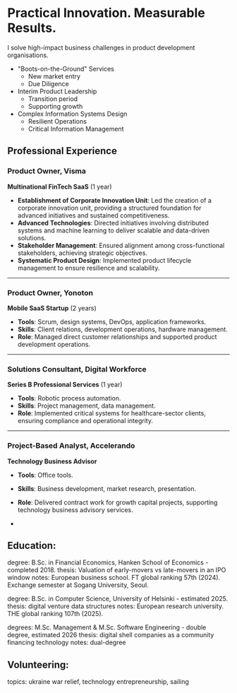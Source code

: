 # Practical Innovation. Measurable Results. 

I solve high-impact business challenges in product development organisations.

- "Boots-on-the-Ground" Services
  - New market entry
  - Due Diligence
- Interim Product Leadership
  - Transition period
  - Supporting growth
- Complex Information Systems Design
  - Resilient Operations
  - Critical Information Management

## Professional Experience

### Product Owner, Visma  
**Multinational FinTech SaaS**  (1 year)
- **Establishment of Corporate Innovation Unit**: Led the creation of a corporate innovation unit, providing a structured foundation for advanced initiatives and sustained competitiveness.  
- **Advanced Technologies**: Directed initiatives involving distributed systems and machine learning to deliver scalable and data-driven solutions.  
- **Stakeholder Management**: Ensured alignment among cross-functional stakeholders, achieving strategic objectives.  
- **Systematic Product Design**: Implemented product lifecycle management to ensure resilience and scalability.

---

### Product Owner, Yonoton  
**Mobile SaaS Startup** (2 years)  
- **Tools**: Scrum, design systems, DevOps, application frameworks.  
- **Skills**: Client relations, development operations, hardware management.  
- **Role**: Managed direct customer relationships and supported product development operations.

---

### Solutions Consultant, Digital Workforce  
**Series B Professional Services** (1 year)  
- **Tools**: Robotic process automation.  
- **Skills**: Project management, data management.  
- **Role**: Implemented critical systems for healthcare-sector clients, ensuring compliance and operational integrity.

---

### Project-Based Analyst, Accelerando  
**Technology Business Advisor**  
- **Tools**: Office tools.  
- **Skills**: Business development, market research, presentation.  
- **Role**: Delivered contract work for growth capital projects, supporting technology business advisory services.

-



## Education:

degree:   B.Sc. in Financial Economics, Hanken School of Economics - completed 2018.
thesis:   Valuation of early-movers vs late-movers in an IPO window
notes:    European business school. FT global ranking 57th (2024). Exchange semester at Sogang University, Seoul.

degree:   B.Sc. in Computer Science, University of Helsinki - estimated 2025.
thesis:   digital venture data structures
notes:    European research university. THE global ranking 107th (2025).

degrees:  M.Sc. Management & M.Sc. Software Engineering - double degree, estimated 2026
thesis:   digital shell companies as a community financing technology
notes:    dual-degree

## Volunteering: 

topics: ukraine war relief, technology entrepreneurship, sailing
